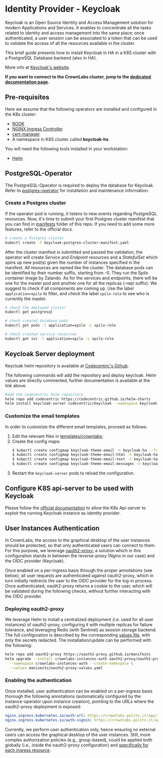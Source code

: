 # Identity Provider - Keycloak

Keycloak is an Open Source Identity and Access Management solution for modern Applications and Services.
It enables to concentrate all the tasks related to identity and access management into the same place; once authenticated, a user session can be associated to a token that can be used to validate the access of all the resources available in the cluster.

This brief guide presents how to install Keycloak in HA in a K8S cluster with a PostgreSQL Database backend (also in HA).

More info at [Keycloak's website](https://www.keycloak.org).

**If you want to connect to the CrownLabs cluster, jump to the [dedicated documentation page](https://crownlabs.polito.it/resources/sandbox/).**

## Pre-requisites
Here we assume that the following operators are installed and configured in the K8s cluster:
* [ROOK](https://rook.io/)
* [NGINX Ingress Controller](https://github.com/kubernetes/ingress-nginx)
* [cert-manager](https://cert-manager.io/)
* A namespace in K8S cluster called **keycloak-ha**

You will need the following tools installed in your workstation:
* [Helm](https://helm.sh/)

## PostgreSQL-Operator
The PostgreSQL-Operator is required to deploy the database for Keycloak. Refer to [postgres-operator](../database-operators/postgres-operator) for installation and maintenance information.

### Create a Postgres cluster

If the operator pod is running, it listens to new events regarding PostgreSQL resources. Now, it's time to submit your first Postgres cluster manifest that you can find in [manifests](manifests/) folder of this repo.
If you need to add some more features, refer to the official docs.

```bash
# create a Postgres cluster
kubectl create -f keycloak-postgres-cluster-manifest.yaml
```

After the cluster manifest is submitted and passed the validation, the operator will create *Service* and *Endpoint* resources and a *StatefulSet* which spins up new pod(s) given the number of instances specified in the manifest.
All resources are named like the cluster. The database pods can be identified by their number suffix, starting from -0. They run the Spilo container image by Zalando.
As for the services and endpoints, there will be one for the master pod and another one for all the replicas (-repl suffix).
We suggest to check if all components are coming up. Use the label `application=spilo` to filter, and check the label `spilo-role`
to see who is currently the master.

```bash
# check the deployed cluster
kubectl get postgresql

# check created database pods
kubectl get pods -l application=spilo -L spilo-role

# check created service resources
kubectl get svc -l application=spilo -L spilo-role
```

## Keycloak Server deployment
Keycloak helm repository is available at [Codecentric's Github](https://github.com/codecentric/helm-charts/tree/master/charts/keycloak).


The following commands will add the repository and deploy keycloak.
Helm values are directly commented, further documentation is available at the link above.

```bash
#add the codecentric helm repository
helm repo add codecentric https://codecentric.github.io/helm-charts
helm install keycloak-server codecentric/keycloak --namespace keycloak-ha --create-namespace --values=conf-files/keycloak-configuration.yaml
```

### Customize the email templates
In order to customize the different email templates, proceed as follows:

1. Edit the relevant files in [templates/crownlabs](templates/crownlabs);
2. Create the config maps:
   ```sh
   $ kubectl create configmap keycloak-theme-email -n keycloak-ha --from-file=templates/crownlabs/email/
   $ kubectl create configmap keycloak-theme-email-html -n keycloak-ha --from-file=templates/crownlabs/email/html
   $ kubectl create configmap keycloak-theme-email-text -n keycloak-ha --from-file=templates/crownlabs/email/text
   $ kubectl create configmap keycloak-theme-email-messages -n keycloak-ha --from-file=templates/crownlabs/email/messages
   ```
3. Restart the `keycloak-server` pods to reload the configuration.

## Configure K8S api-server to be used with Keycloak
Please follow the [official documentation](https://kubernetes.io/docs/reference/access-authn-authz/authentication/) to allow the K8s Api-server to exploit the running Keycloak instance as identity provider.

## User Instances Authentication

In CrownLabs, the access to the graphical desktop of the user instances should be protected, so that only authenticated users can connect to them.
For this purpose, we leverage [oauth2-proxy](https://github.com/oauth2-proxy/oauth2-proxy), a solution which in this configuration stands in between the reverse-proxy (Nginx in our case) and the OIDC provider (Keycloak).

Once enabled on a per-ingress basis through the proper annotations (see below), all user requests are authenticated against oauth2-proxy, which in turn initially redirects the user to the OIDC provider for the log-in process.
Once authenticated, oauth2-proxy returns a cookie to the user, which will be validated during the following checks, without further interacting with the OIDC provider.

### Deploying oauth2-proxy

We leverage Helm to install a centralized deployment (i.e. used for all user instances) of oauth2-proxy, configuring it with multiple replicas for failure tolerance, and leveraging Redis (with Sentinel) as session storage backend.
The full configuration is described by the corresponding [values file](manifests/oauth2-proxy-values.yaml), with only the secrets redacted.
The installation/update can be performed with the following:

```bash
helm repo add oauth2-proxy https://oauth2-proxy.github.io/manifests
helm upgrade --install crownlabs-instances-auth oauth2-proxy/oauth2-proxy \
  --namespace crownlabs-instances-auth --create-namespace \
  --values manivests/oauth2-proxy-values.yaml
```

### Enabling the authentication

Once installed. user authentication can be enabled on a per-ingress basis thorough the following annotations (automatically configured by the instance-operator upon instance creation), pointing to the URLs where the oauth2-proxy deployment is exposed:

```yaml
nginx.ingress.kubernetes.io/auth-url: https://crownlabs.polito.it/app/instances/oauth2/auth
nginx.ingress.kubernetes.io/auth-signin: https://crownlabs.polito.it/app/instances/oauth2/start?rd=$escaped_request_uri
```

Currently, we perform user authentication only, hence ensuring no external users can access the graphical desktop of the user instances. Still, more complex authorization policies (e.g., group-based), could be applied both globally (i.e., inside the oauth2-proxy configuration) and [specifically for each ingress resource](https://github.com/oauth2-proxy/oauth2-proxy/pull/849).
